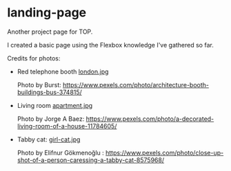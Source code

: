 # landing-page
Another project page for TOP.

I created a basic page using the Flexbox knowledge I've gathered so far.

Credits for photos:
- Red telephone booth [london.jpg](/img/london.jpg)
  
  Photo by Burst: https://www.pexels.com/photo/architecture-booth-buildings-bus-374815/
- Living room  [apartment.jpg](/img/apartment.jpg)

  Photo by Jorge A Baez: https://www.pexels.com/photo/a-decorated-living-room-of-a-house-11784605/
- Tabby cat: [girl-cat.jpg](/img/girl-cat.jpg)

  Photo by Elifnur Gökmenoğlu : https://www.pexels.com/photo/close-up-shot-of-a-person-caressing-a-tabby-cat-8575968/